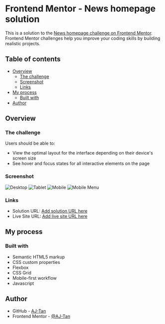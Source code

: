 # Frontend Mentor - News homepage solution

This is a solution to the [News homepage challenge on Frontend Mentor](https://www.frontendmentor.io/challenges/news-homepage-H6SWTa1MFl). Frontend Mentor challenges help you improve your coding skills by building realistic projects.

## Table of contents

- [Overview](#overview)
  - [The challenge](#the-challenge)
  - [Screenshot](#screenshot)
  - [Links](#links)
- [My process](#my-process)
  - [Built with](#built-with)
- [Author](#author)

## Overview

### The challenge

Users should be able to:

- View the optimal layout for the interface depending on their device's screen size
- See hover and focus states for all interactive elements on the page

### Screenshot

![Desktop](<screenshot/Desktop - News Home Page.png>)
![Tablet](<screenshot/Tablet - News Home Page.png>)
![Mobile](<screenshot/Mobile - News Home Page.png>)
![Mobile Menu](<screenshot/Mobile (Menu) - News Home Page.png>)

### Links

- Solution URL: [Add solution URL here](https://your-solution-url.com)
- Live Site URL: [Add live site URL here](https://your-live-site-url.com)

## My process

### Built with

- Semantic HTML5 markup
- CSS custom properties
- Flexbox
- CSS Grid
- Mobile-first workflow
- Javascript

## Author

- GitHub - [AJ-Tan](https://github.com/AJ-Tan)
- Frontend Mentor - [@AJ-Tan](https://www.frontendmentor.io/profile/AJ-Tan)
